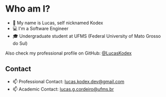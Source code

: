 # Who am I?

- 👋 My name is Lucas, self nicknamed Kodex
- 💻 I'm a Software Engineer
- 🎓 Undergraduate student at UFMS (Federal University of Mato Grosso do Sul)

Also check my professional profile on GitHub: [@LucasKodex](https://github.com/LucasKodex/)

## Contact
- 📫 Professional Contact: lucas.kodex.dev@gmail.com
- 📫 Academic Contact: lucas.g.cordeiro@ufms.br
